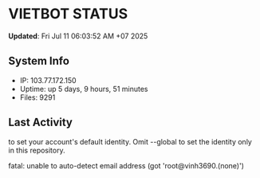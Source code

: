 # VIETBOT STATUS
**Updated**: Fri Jul 11 06:03:52 AM +07 2025

## System Info
- IP: 103.77.172.150
- Uptime: up 5 days, 9 hours, 51 minutes
- Files: 9291

## Last Activity

to set your account's default identity.
Omit --global to set the identity only in this repository.

fatal: unable to auto-detect email address (got 'root@vinh3690.(none)')
